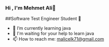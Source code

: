 ### Hi , I'm Mehmet Ali👋
##Software Test Engineer Student 👀
- 🌱 I’m currently learning java
- 🤔 I'm waiting for your help to learn java
- 📫 How to reach me: malicelk71@gmail.com

<!--
**mehmetalicelik71/mehmetalicelik71** is a ✨ _special_ ✨ repository because its `README.md` (this file) appears on your GitHub profile.
-->
